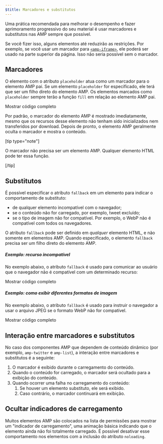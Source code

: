 ```yaml
---
$title: Marcadores e substitutos
---
```


Uma prática recomendada para melhorar o desempenho e fazer aprimoramento progressivo do seu material é usar marcadores e substitutos nas AMP sempre que possível.

Se você fizer isso, alguns elementos até reduzirão as restrições. Por exemplo, se você usar um marcador para [`<amp-iframe>`](/pt_br/docs/reference/components/amp-iframe.html#iframe-with-placeholder), ele poderá ser usado na parte superior da página. Isso não seria possível sem o marcador.

## Marcadores

O elemento com o atributo `placeholder` atua
como um marcador para o elemento AMP pai.
Se um elemento `placeholder` for especificado, ele terá que ser um filho direto do elemento AMP.
Os elementos marcados como `placeholder` sempre terão a função `fill` em relação ao elemento AMP pai.

<!--embedded amp-anim responsive example -->
<div>
<amp-iframe height="253"
            layout="fixed-height"
            sandbox="allow-scripts allow-forms allow-same-origin"
            resizable
            src="https://ampproject-b5f4c.firebaseapp.com/examples/ampanim.responsive.embed.html">
  <div overflow tabindex="0" role="button" aria-label="Mostrar mais">Mostrar código completo</div>
  <div placeholder></div> 
</amp-iframe>
</div>

Por padrão, o marcador do elemento AMP é mostrado imediatamente,
mesmo que os recursos desse elemento não tenham sido inicializados nem transferidos por download.
Depois de pronto, o elemento AMP geralmente oculta o marcador e mostra o conteúdo.

[tip type="note"]

O marcador não precisa ser um elemento AMP.
Qualquer elemento HTML pode ter essa função.

[/tip]

## Substitutos

É possível especificar o atributo `fallback` em um elemento para indicar o comportamento de substituto:

* de qualquer elemento incompatível com o navegador;
* se o conteúdo não for carregado, por exemplo, tweet excluído;
* se o tipo de imagem não for compatível. Por exemplo, o WebP não é compatível com todos os navegadores.

O atributo `fallback` pode ser definido em *qualquer* elemento HTML, e não somente em elementos AMP. Quando especificado, o elemento `fallback` precisa ser um filho direto do elemento AMP.

##### Exemplo: recurso incompatível

No exemplo abaixo, o atributo `fallback` é usado para comunicar ao usuário que o navegador não é compatível com um determinado recurso:

<!--embedded video example  -->
<div>
<amp-iframe height="234"
            layout="fixed-height"
            sandbox="allow-scripts allow-forms allow-same-origin"
            resizable
            src="https://ampproject-b5f4c.firebaseapp.com/examples/ampvideo.fallback.embed.html">
  <div overflow tabindex="0" role="button" aria-label="Mostrar mais">Mostrar código completo</div>
  <div placeholder></div> 
</amp-iframe>
</div>

##### Exemplo: como exibir diferentes formatos de imagem

No exemplo abaixo, o atributo `fallback` é usado para instruir o navegador a usar o arquivo JPEG se o formato WebP não for compatível. 

<div>
<amp-iframe height=309 layout=fixed-height sandbox="allow-scripts allow-forms allow-same-origin" resizable src="https://ampproject-b5f4c.firebaseapp.com/examples/responsive.webp.embed.html"><div overflow tabindex=0 role=button aria-label="Mostrar mais">Mostrar código completo</div><div placeholder></div></amp-iframe></div>

## Interação entre marcadores e substitutos

No caso dos componentes AMP que dependem de conteúdo dinâmico (por exemplo, `amp-twitter` e `amp-list`), a interação entre marcadores e substitutos é a seguinte:

<ol>
  <li>O marcador é exibido durante o carregamento do conteúdo.</li>
  <li>Quando o conteúdo for carregado, o marcador será ocultado para a exibição do conteúdo.</li>
  <li>Quando ocorrer uma falha no carregamento do conteúdo:
    <ol>
      <li>Se houver um elemento substituto, ele será exibido.</li>
      <li>Caso contrário, o marcador continuará em exibição.</li>
    </ol>
  </li>
</ol>

## Ocultar indicadores de carregamento

Muitos elementos AMP são colocados na lista de permissões para mostrar um "indicador de carregamento",
uma animação básica indicando que o elemento ainda não foi totalmente carregado.
É possível desativar esse comportamento nos elementos com a inclusão do atributo `noloading`.
 
